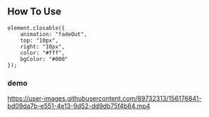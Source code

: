 ## How To Use 
    element.closable({
        animation: "fadeOut",
        top: "10px",
        right: "10px",
        color: "#fff",
        bgColor: "#000"
    });
 
### demo

https://user-images.githubusercontent.com/89732313/156176841-bd09da7b-e551-4e13-9d52-dd9db75f4b84.mp4
